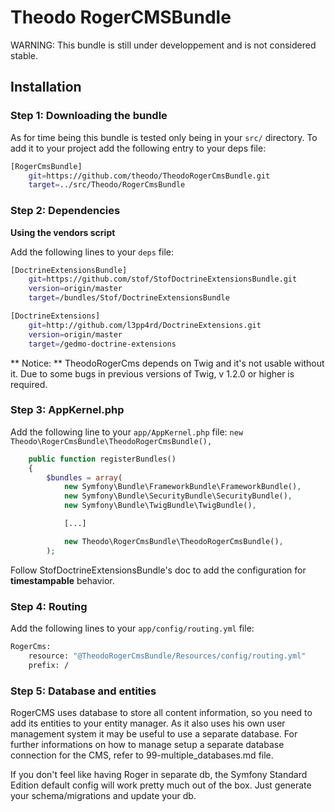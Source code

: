 Theodo RogerCMSBundle
=====================


WARNING: This bundle is still under developpement and is not considered stable.


## Installation


### Step 1: Downloading the bundle
As for time being this bundle is tested only being in your `src/` directory.
To add it to your project add the following entry to your deps file:

``` bash
[RogerCmsBundle]
    git=https://github.com/theodo/TheodoRogerCmsBundle.git
    target=../src/Theodo/RogerCmsBundle
```


### Step 2: Dependencies

**Using the vendors script**

Add the following lines to your `deps` file:

``` bash
[DoctrineExtensionsBundle]
    git=https://github.com/stof/StofDoctrineExtensionsBundle.git
    version=origin/master
    target=/bundles/Stof/DoctrineExtensionsBundle

[DoctrineExtensions]
    git=http://github.com/l3pp4rd/DoctrineExtensions.git
    version=origin/master
    target=/gedmo-doctrine-extensions
```

** Notice: **
TheodoRogerCms depends on Twig and it's not usable without it.
Due to some bugs in previous versions of Twig, v 1.2.0 or higher is required.

### Step 3: AppKernel.php

Add the following line to your `app/AppKernel.php` file: `new Theodo\RogerCmsBundle\TheodoRogerCmsBundle(),`

``` php
    public function registerBundles()
    {
        $bundles = array(
            new Symfony\Bundle\FrameworkBundle\FrameworkBundle(),
            new Symfony\Bundle\SecurityBundle\SecurityBundle(),
            new Symfony\Bundle\TwigBundle\TwigBundle(),

            [...]

            new Theodo\RogerCmsBundle\TheodoRogerCmsBundle(),
        );
```

Follow StofDoctrineExtensionsBundle's doc to add the configuration for **timestampable** behavior.

### Step 4: Routing

Add the following lines to your `app/config/routing.yml` file:

``` bash
RogerCms:
    resource: "@TheodoRogerCmsBundle/Resources/config/routing.yml"
    prefix: /
```

### Step 5: Database and entities

RogerCMS uses database to store all content information, so you need to add its
entities to your entity manager. As it also uses his own user management system
it may be useful to use a separate database. For further informations on
how to manage setup a separate database connection for the CMS, refer to
99-multiple_databases.md file.

If you don't feel like having Roger in separate db, the Symfony Standard Edition
default config will work pretty much out of the box. Just generate your schema/migrations
and update your db.